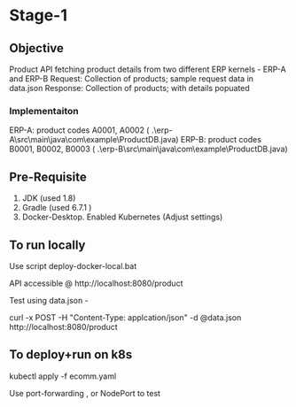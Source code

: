 # Stage-1

## Objective

Product API fetching product details from two different ERP kernels - ERP-A and ERP-B
Request: Collection of products; sample request data in data.json 
Response: Collection of products; with details popuated

### Implementaiton 
ERP-A: product codes A0001, A0002  ( .\erp-A\src\main\java\com\example\ProductDB.java)
ERP-B: product codes B0001, B0002, B0003  ( .\erp-B\src\main\java\com\example\ProductDB.java) 

## Pre-Requisite

1. JDK (used 1.8)
2. Gradle (used 6.7.1 )
3. Docker-Desktop. Enabled Kubernetes (Adjust settings) 


## To run locally

Use script deploy-docker-local.bat

API accessible @ http://localhost:8080/product

Test using data.json - 

curl -x POST -H "Content-Type: applcation/json" -d @data.json http://localhost:8080/product

  
## To deploy+run on k8s

kubectl apply -f ecomm.yaml

Use port-forwarding , or NodePort to test

